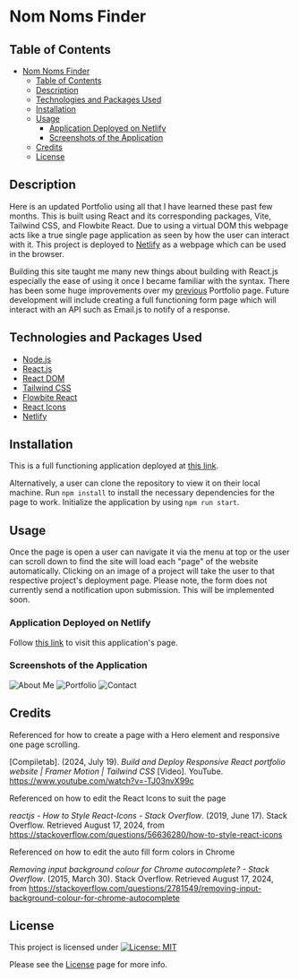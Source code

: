 # Nom Noms Finder

## Table of Contents

- [Nom Noms Finder](#nom-noms-finder)
  - [Table of Contents](#table-of-contents)
  - [Description](#description)
  - [Technologies and Packages Used](#technologies-and-packages-used)
  - [Installation](#installation)
  - [Usage](#usage)
    - [Application Deployed on Netlify](#application-deployed-on-netlify)
    - [Screenshots of the Application](#screenshots-of-the-application)
  - [Credits](#credits)
  - [License](#license)

## Description

Here is an updated Portfolio using all that I have learned these past few months. This is built using React and its corresponding packages, Vite, Tailwind CSS, and Flowbite React. Due to using a virtual DOM this webpage acts like a true single page application as seen by how the user can interact with it. This project is deployed to [Netlify](https://www.netlify.com/) as a webpage which can be used in the browser.

Building this site taught me many new things about building with React.js especially the ease of using it once I became familiar with the syntax. There has been some huge improvements over my [previous](https://github.com/EXCervantes/portfolio-page) Portfolio page. Future development will include creating a full functioning form page which will interact with an API such as Email.js to notify of a response.

## Technologies and Packages Used

- [Node.js](https://nodejs.org/en)
- [React.js](https://react.dev/)
- [React DOM](https://www.npmjs.com/package/react-dom)
- [Tailwind CSS](https://tailwindcss.com/)
- [Flowbite React](https://flowbite-react.com/docs/getting-started/introduction)
- [React Icons](https://www.npmjs.com/package/react-icons)
- [Netlify](https://www.netlify.com/)

## Installation

This is a full functioning application deployed at [this link](https://edwardo-cervantes-portfolio.netlify.app/).

Alternatively, a user can clone the repository to view it on their local machine. Run `npm install` to install the necessary dependencies for the page to work. Initialize the application by using `npm run start`.

## Usage

Once the page is open a user can navigate it via the menu at top or the user can scroll down to find the site will load each "page" of the website automatically. Clicking on an image of a project will take the user to that respective project's deployment page. Please note, the form does not currently send a notification upon submission. This will be implemented soon.

### Application Deployed on Netlify

Follow [this link](https://edwardo-cervantes-portfolio.netlify.app/) to visit this application's page.

### Screenshots of the Application

![About Me](public/images/reactportfolio1.jpg)
![Portfolio](public/images/reactportfolio2.jpg)
![Contact](public/images/reactportfolio3.jpg)

## Credits

Referenced for how to create a page with a Hero element and responsive one page scrolling.

\[Compiletab\]. (2024, July 19). _Build and Deploy Responsive React portfolio website | Framer Motion | Tailwind CSS_ \[Video\]. YouTube. https://www.youtube.com/watch?v=-TJ03nvX99c

Referenced on how to edit the React Icons to suit the page

_reactjs - How to Style React-Icons - Stack Overflow_. (2019, June 17). Stack Overflow. Retrieved August 17, 2024, from https://stackoverflow.com/questions/56636280/how-to-style-react-icons

Referenced on how to edit the auto fill form colors in Chrome

_Removing input background colour for Chrome autocomplete? - Stack Overflow_. (2015, March 30). Stack Overflow. Retrieved August 17, 2024, from https://stackoverflow.com/questions/2781549/removing-input-background-colour-for-chrome-autocomplete
  
## License

This project is licensed under [![License: MIT](https://img.shields.io/badge/License-MIT-yellow.svg)](https://opensource.org/licenses/MIT)

Please see the [License](https://opensource.org/licenses/MIT) page for more info.
